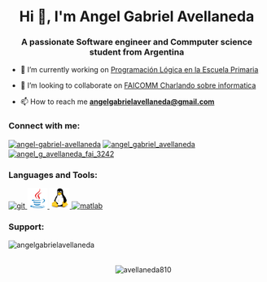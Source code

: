 <h1 align="center">Hi 👋, I'm Angel Gabriel Avellaneda</h1>
<h3 align="center">A passionate Software engineer and Commputer science student from Argentina</h3>

- 🔭 I’m currently working on [Programación Lógica en la Escuela Primaria](https://www.fi.uncoma.edu.ar/index.php/extension/proyectos-de-extension-vigentes/programacion-logica-en-la-escuela-primaria/)

- 🌱 I’m looking to collaborate on [FAICOMM Charlando sobre informatica](https://www.fi.uncoma.edu.ar/index.php/extension/proyectos-de-extension-vigentes/faicomm-charlando-sobre-informatica/)

- 📫 How to reach me **angelgabrielavellaneda@gmail.com**

<h3 align="left">Connect with me:</h3>
<p align="left">
<a href="https://linkedin.com/in/angel-gabriel-avellaneda" target="blank"><img align="center" src="https://raw.githubusercontent.com/rahuldkjain/github-profile-readme-generator/master/src/images/icons/Social/linked-in-alt.svg" alt="angel-gabriel-avellaneda" height="30" width="40" /></a>
<a href="https://instagram.com/angel_gabriel_avellaneda" target="blank"><img align="center" src="https://raw.githubusercontent.com/rahuldkjain/github-profile-readme-generator/master/src/images/icons/Social/instagram.svg" alt="angel_gabriel_avellaneda" height="30" width="40" /></a>
<a href="https://discord.gg/angel_g_avellaneda_fai_3242" target="blank"><img align="center" src="https://raw.githubusercontent.com/rahuldkjain/github-profile-readme-generator/master/src/images/icons/Social/discord.svg" alt="angel_g_avellaneda_fai_3242" height="30" width="40" /></a>
</p>

<h3 align="left">Languages and Tools:</h3>
<p align="left"> <a href="https://git-scm.com/" target="_blank" rel="noreferrer"> <img src="https://www.vectorlogo.zone/logos/git-scm/git-scm-icon.svg" alt="git" width="40" height="40"/> </a> <a href="https://www.java.com" target="_blank" rel="noreferrer"> <img src="https://raw.githubusercontent.com/devicons/devicon/master/icons/java/java-original.svg" alt="java" width="40" height="40"/> </a> <a href="https://www.linux.org/" target="_blank" rel="noreferrer"> <img src="https://raw.githubusercontent.com/devicons/devicon/master/icons/linux/linux-original.svg" alt="linux" width="40" height="40"/> </a> <a href="https://www.mathworks.com/" target="_blank" rel="noreferrer"> <img src="https://upload.wikimedia.org/wikipedia/commons/2/21/Matlab_Logo.png" alt="matlab" width="40" height="40"/> </a> </p>

<h3 align="left">Support:</h3>
<p><a href="https://www.buymeacoffee.com/angelgabrielavellaneda"> <img align="left" src="https://cdn.buymeacoffee.com/buttons/v2/default-yellow.png" height="50" width="210" alt="angelgabrielavellaneda" /></a></p><br><br>

<p><img align="center" src="https://github-readme-stats.vercel.app/api/top-langs?username=avellaneda810&show_icons=true&locale=en&layout=compact" alt="avellaneda810" /></p>


